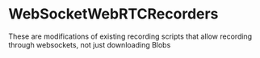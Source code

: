 WebSocketWebRTCRecorders
========================

These are modifications of existing recording scripts that allow recording through websockets, not just downloading Blobs
